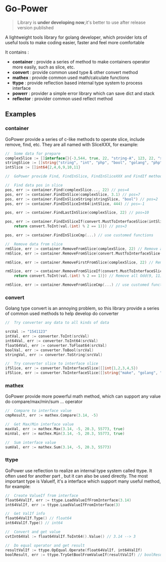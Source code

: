 Go-Power
===

> Library is **under developing now**,it's better to use after release version published

A lightweight tools library for golang developer, which provider lots of useful tools to make coding easier, faster and feel more comfortable

It contains :
- **container** : provide a series of method to make containers operator more easily, such as slice, etc.
- **convert** : provide common used type & other convert method
- **mathex** : provide common used math/calculate functions
- **ttype** : provide reflection based internal type system to process interface
- **powerr** : provider a simple error library which can save dict and stack
- **reflector** : provider common used reflect method

## Examples

### container

GoPower provide a series of c-like methods to operate slice, include remove, find, etc. They are all named with SliceXXX, for example:

```go
//  Some data for prepare
complexSlice := []interface{}{-3,544, true, 22, "string-A", 123, 22, "str-B", 3.1, -23.4, 22, 3.111}
stringSlice := []string{"string", "int", "php", "bool", "golang", "php"}
intSlice := []int64{2,4,6,9,10,11}

//  GoPower provide Find, FindInSlice, FindInSliceXXX and FindIf method

//  Find data pos in slice
pos, err := container.Find(complexSlice..., 22) // pos=4
pos, err := container.FindInSlice(complexSlice, 3.1) // pos=7
pos, err := container.FindInSliceString(stringSlice, "bool") // pos=2
pos, err := container.FindInSliceInt64(intSlice, 444) // pos=-1

pos, err := container.FindLastInSlice(complexSlice, 22) // pos=10

pos, err := container.FindInSliceIf(convert.MustToInterfaceSlice(intSlice), func(val interface{}) (result int, err error) {
	return convert.ToInt(val.(int) % 2 == 1)}) // pos=3 

pos, err := container.FindInSliceCmp(...) // use customed functions

//  Remove data from slice
rmSlice, err := container.RemoveFromSlice(complexSlice, 22) // Remove all 22
rmSlice, err := container.RemoveFromSlice(convert.MustToInterfaceSlice(stringSlice), "php") // Remove all "php"

rmSlice, err := container.RemoveFirstFromSlice(complexSlice, 22) // Remove first 22

rmSlice, err := container.RemoveFromSliceIf(convert.MustToInterfaceSlice(intSlice), func(val interface{}) (result int, err error) {
	return convert.ToInt(val.(int) % 2 == 1)}) // Remove all Odd(9, 11)

rmSlice, err := container.RemoveFromSliceCmp(...) // use customed functions

```

### convert

Golang type convert is an annoying problem, so this library provide a series of common used methods to help develop do converter

```go
//  Try converter any data to all kinds of data

srcVal := "1541123"
intVal, err := converter.ToInt(srcVal)
int64Val, err := converter.ToInt64(srcVal)
float64Val, err := converter.ToFloat64(srcVal)
boolVal, err := converter.ToBool(srcVal)
stringVal, err := converter.ToString(srcVal)

//  Try converter slice to interface slice
ifSlice, err := converter.ToInterfaceSlice([]int{1,2,3,4,5})
ifSlice, err := converter.ToInterfaceSlice([]string{"make", "golang", "powerful"})

```

### mathex

GoPower provide more powerful math method, which can support any value do compare/max/min/sum ... operator 

```go
//  Compare to interface value
cmpResult, err := mathex.Compare(3.14, -5)

//  Get Max/Min interface value
maxVal, err := mathex.Max(3.14, -5, 20.3, 55773, true)
minVal, err := mathex.Min(3.14, -5, 20.3, 55773, true)

//  Sum interface value
sumVal, err := mathex.Sum(3.14, -5, 20.3, 55773)

```

### ttype

GoPower use reflection to realize an internal type system called ttype. It often used for another part , but it can also be used directly. The most important type is ValueIf, it's a interface which support many useful method, for example:

```go
//  Create ValueIf from interface
float64ValIf, err := ttype.LoadValueIfFromInterface(3.14) 
int64ValIf, err := ttype.LoadValueIfFromInterface(3) 

//  Get ValIf info
float64ValIf.Type() // float64
int64ValIf.Type() // int64 

//  Convert and get value
cvtInt64Val := float64ValIf.ToInt64().Value() // 3.14 --> 3 

//  Do equal operator and get result
resultValIf := ttype.OpEqual.Operate(float64ValIf, int64ValIf)
boolResult, err := ttype.TryGetBoolFromValueIf(resultValIf) // boolResult is bool = false
```
